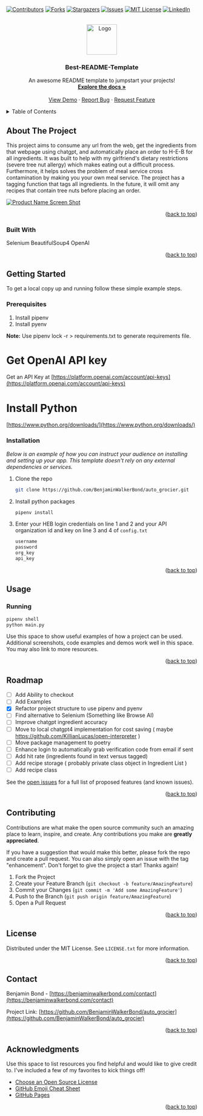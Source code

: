 <!-- Improved compatibility of back to top link: See: https://github.com/BenjaminWalkerBond/auto_grocier/pull/73 -->
<a name="readme-top"></a>
<!--
*** Thanks for checking out the Best-README-Template. If you have a suggestion
*** that would make this better, please fork the repo and create a pull request
*** or simply open an issue with the tag "enhancement".
*** Don't forget to give the project a star!
*** Thanks again! Now go create something AMAZING! :D
-->



<!-- PROJECT SHIELDS -->
<!--
*** I'm using markdown "reference style" links for readability.
*** Reference links are enclosed in brackets [ ] instead of parentheses ( ).
*** See the bottom of this document for the declaration of the reference variables
*** for contributors-url, forks-url, etc. This is an optional, concise syntax you may use.
*** https://www.markdownguide.org/basic-syntax/#reference-style-links
-->
[![Contributors][contributors-shield]][contributors-url]
[![Forks][forks-shield]][forks-url]
[![Stargazers][stars-shield]][stars-url]
[![Issues][issues-shield]][issues-url]
[![MIT License][license-shield]][license-url]
[![LinkedIn][linkedin-shield]][linkedin-url]



<!-- PROJECT LOGO -->
<br />
<div align="center">
  <a href="https://github.com/BenjaminWalkerBond/auto_grocier">
    <img src="images/logo.png" alt="Logo" width="80" height="80">
  </a>

  <h3 align="center">Best-README-Template</h3>

  <p align="center">
    An awesome README template to jumpstart your projects!
    <br />
    <a href="https://github.com/BenjaminWalkerBond/auto_grocier"><strong>Explore the docs »</strong></a>
    <br />
    <br />
    <a href="https://github.com/BenjaminWalkerBond/auto_grocier">View Demo</a>
    ·
    <a href="https://github.com/BenjaminWalkerBond/auto_grocier/issues">Report Bug</a>
    ·
    <a href="https://github.com/BenjaminWalkerBond/auto_grocier/issues">Request Feature</a>
  </p>
</div>



<!-- TABLE OF CONTENTS -->
<details>
  <summary>Table of Contents</summary>
  <ol>
    <li>
      <a href="#about-the-project">About The Project</a>
      <ul>
        <li><a href="#built-with">Built With</a></li>
      </ul>
    </li>
    <li>
      <a href="#getting-started">Getting Started</a>
      <ul>
        <li><a href="#prerequisites">Prerequisites</a></li>
        <li><a href="#installation">Installation</a></li>
      </ul>
    </li>
    <li><a href="#usage">Usage</a></li>
    <li><a href="#roadmap">Roadmap</a></li>
    <li><a href="#contributing">Contributing</a></li>
    <li><a href="#license">License</a></li>
    <li><a href="#contact">Contact</a></li>
    <li><a href="#acknowledgments">Acknowledgments</a></li>
  </ol>
</details>



<!-- ABOUT THE PROJECT -->
## About The Project

This project aims to consume any url from the web, get the ingredients from that webpage using chatgpt, 
and automatically place an order to H-E-B for all ingredients. It was built to help with my girlfriend's dietary restrictions (severe tree nut allergy) which makes
eating out a difficult process. Furthermore, it helps solves the problem of meal service cross contamination by making you your own meal service. The project has a tagging function that tags all ingredients. In the future, it will omit any recipes that contain tree nuts before placing an order.

[![Product Name Screen Shot][product-screenshot]](https://example.com)




<p align="right">(<a href="#readme-top">back to top</a>)</p>



### Built With

Selenium
BeautifulSoup4
OpenAI



<p align="right">(<a href="#readme-top">back to top</a>)</p>



<!-- GETTING STARTED -->
## Getting Started

To get a local copy up and running follow these simple example steps.

### Prerequisites

1. Install pipenv
2. Install pyenv

**Note:** Use pipenv lock -r > requirements.txt to generate requirements file.

# Get OpenAI API key
Get an API Key at [https://platform.openai.com/account/api-keys](https://platform.openai.com/account/api-keys)

# Install Python 
[https://www.python.org/downloads/](https://www.python.org/downloads/)


### Installation

_Below is an example of how you can instruct your audience on installing and setting up your app. This template doesn't rely on any external dependencies or services._


1. Clone the repo
   ```sh
   git clone https://github.com/BenjaminWalkerBond/auto_grocier.git
   ```
2. Install python packages
   ```sh
   pipenv install
   ```
3. Enter your HEB login credentials on line 1 and 2 and your API organization id and key on line 3 and 4 of `config.txt`
   ```js
   username
   password
   org_key
   api_key
   ```

<p align="right">(<a href="#readme-top">back to top</a>)</p>



<!-- USAGE EXAMPLES -->
## Usage

### Running
```sh
pipenv shell
python main.py
```

Use this space to show useful examples of how a project can be used. Additional screenshots, code examples and demos work well in this space. You may also link to more resources.

<!-- _For more examples, please refer to the [Documentation](https://example.com)_ -->

<p align="right">(<a href="#readme-top">back to top</a>)</p>



<!-- ROADMAP -->
## Roadmap

- [ ] Add Ability to checkout
- [ ] Add Examples
- [X] Refactor project structure to use pipenv and pyenv
- [ ] Find alternative to Selenium (Something like Browse AI)
- [ ] Improve chatgpt ingredient accuracy
- [ ] Move to local chatgpt4 implementation for cost saving ( maybe https://github.com/KillianLucas/open-interpreter )
- [ ] Move package management to poetry
- [ ] Enhance login to automatically grab verification code from email if sent
- [ ] Add hit rate (ingredients found in text versus tagged)
- [ ] Add recipe storage ( probably private class object in Ingredient List )
- [ ] Add recipe class

See the [open issues](https://github.com/BenjaminWalkerBond/auto_grocier/issues) for a full list of proposed features (and known issues).

<p align="right">(<a href="#readme-top">back to top</a>)</p>



<!-- CONTRIBUTING -->
## Contributing

Contributions are what make the open source community such an amazing place to learn, inspire, and create. Any contributions you make are **greatly appreciated**.

If you have a suggestion that would make this better, please fork the repo and create a pull request. You can also simply open an issue with the tag "enhancement".
Don't forget to give the project a star! Thanks again!

1. Fork the Project
2. Create your Feature Branch (`git checkout -b feature/AmazingFeature`)
3. Commit your Changes (`git commit -m 'Add some AmazingFeature'`)
4. Push to the Branch (`git push origin feature/AmazingFeature`)
5. Open a Pull Request

<p align="right">(<a href="#readme-top">back to top</a>)</p>



<!-- LICENSE -->
## License

Distributed under the MIT License. See `LICENSE.txt` for more information.

<p align="right">(<a href="#readme-top">back to top</a>)</p>



<!-- CONTACT -->
## Contact

Benjamin Bond - [https://benjaminwalkerbond.com/contact](https://benjaminwalkerbond.com/contact)

Project Link: [https://github.com/BenjaminWalkerBond/auto_grocier](https://github.com/BenjaminWalkerBond/auto_grocier)

<p align="right">(<a href="#readme-top">back to top</a>)</p>



<!-- ACKNOWLEDGMENTS -->
## Acknowledgments

Use this space to list resources you find helpful and would like to give credit to. I've included a few of my favorites to kick things off!

* [Choose an Open Source License](https://choosealicense.com)
* [GitHub Emoji Cheat Sheet](https://www.webpagefx.com/tools/emoji-cheat-sheet)
* [GitHub Pages](https://pages.github.com)

<p align="right">(<a href="#readme-top">back to top</a>)</p>



<!-- MARKDOWN LINKS & IMAGES -->
<!-- https://www.markdownguide.org/basic-syntax/#reference-style-links -->
[contributors-shield]: https://img.shields.io/github/contributors/BenjaminWalkerBond/auto_grocier.svg?style=for-the-badge
[contributors-url]: https://github.com/BenjaminWalkerBond/auto_grocier/graphs/contributors
[forks-shield]: https://img.shields.io/github/forks/BenjaminWalkerBond/auto_grocier.svg?style=for-the-badge
[forks-url]: https://github.com/BenjaminWalkerBond/auto_grocier/network/members
[stars-shield]: https://img.shields.io/github/stars/BenjaminWalkerBond/auto_grocier.svg?style=for-the-badge
[stars-url]: https://github.com/BenjaminWalkerBond/auto_grocier/stargazers
[issues-shield]: https://img.shields.io/github/issues/BenjaminWalkerBond/auto_grocier.svg?style=for-the-badge
[issues-url]: https://github.com/BenjaminWalkerBond/auto_grocier/issues
[license-shield]: https://img.shields.io/github/license/BenjaminWalkerBond/auto_grocier.svg?style=for-the-badge
[license-url]: https://github.com/BenjaminWalkerBond/auto_grocier/blob/master/LICENSE.txt
[linkedin-shield]: https://img.shields.io/badge/-LinkedIn-black.svg?style=for-the-badge&logo=linkedin&colorB=555
[linkedin-url]: https://linkedin.com/in/othneildrew
[product-screenshot]: images/screenshot.png
[chatgpt-url]: https://openai.com/blog/chatgpt